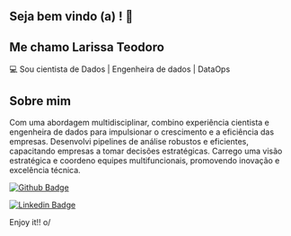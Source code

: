 ## Seja bem vindo (a) ! 👋

## Me chamo Larissa Teodoro

:computer: Sou cientista de Dados | Engenheira de dados | DataOps

## Sobre mim
Com uma abordagem multidisciplinar, combino experiência cientista e engenheira de dados para impulsionar o crescimento e a eficiência das empresas. 
Desenvolvi pipelines de análise robustos e eficientes, capacitando empresas a tomar decisões estratégicas. Carrego uma visão estratégica e coordeno equipes multifuncionais, promovendo inovação e excelência técnica. 

[![Github Badge](https://img.shields.io/badge/-Github-000?style=flat-square&logo=Github&logoColor=white&link=https://github.com/lariguim)](LINK_GIT)

[![Linkedin Badge](https://img.shields.io/badge/-LinkedIn-blue?style=flat-square&logo=Linkedin&logoColor=white&link=https://www.linkedin.com/in/larissateodoro1/)](LINK_LINKEDIN)


 Enjoy it!! o/


